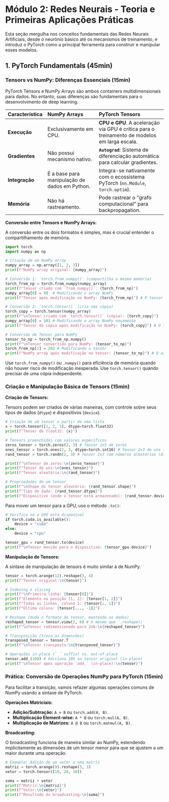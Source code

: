 # Módulo 2: Redes Neurais - Teoria e Primeiras Aplicações Práticas

Esta seção mergulha nos conceitos fundamentais das Redes Neurais Artificiais, desde o neurônio básico até os mecanismos de treinamento, e introduz o PyTorch como a principal ferramenta para construir e manipular esses modelos.

## 1. **PyTorch Fundamentals** (45min)

### **Tensors vs NumPy: Diferenças Essenciais** (15min)

PyTorch Tensors e NumPy Arrays são ambos containers multidimensionais para dados. No entanto, suas diferenças são fundamentais para o desenvolvimento de deep learning.

| Característica | **NumPy Arrays** | **PyTorch Tensors** |
| :--- | :--- | :--- |
| **Execução** | Exclusivamente em CPU. | **CPU e GPU**. A aceleração via GPU é crítica para o treinamento de modelos em larga escala. |
| **Gradientes** | Não possui mecanismo nativo. | **`Autograd`**: Sistema de diferenciação automática para calcular gradientes. |
| **Integração** | É a base para manipulação de dados em Python. | Integra-se nativamente com o ecossistema PyTorch (`nn.Module`, `torch.optim`). |
| **Memória** | Não há rastreamento. | Pode rastrear o "grafo computacional" para backpropagation. |

**Conversão entre Tensors e NumPy Arrays:**

A conversão entre os dois formatos é simples, mas é crucial entender o compartilhamento de memória.

```python
import torch
import numpy as np

# Criação de um NumPy array
numpy_array = np.array([1, 2, 3])
print(f"NumPy array original: {numpy_array}")

# Conversão 1: `torch.from_numpy()` (compartilha a mesma memória)
torch_from_np = torch.from_numpy(numpy_array)
print(f"Tensor criado com `from_numpy()`: {torch_from_np}")
numpy_array[0] = 99  # Modificando o array NumPy
print(f"Tensor após modificação no NumPy: {torch_from_np}") # O tensor também muda!

# Conversão 2: `torch.tensor()` (cria uma cópia)
torch_copy = torch.tensor(numpy_array)
print(f"\nTensor criado com `torch.tensor()` (cópia): {torch_copy}")
numpy_array[0] = 101 # Modificando o array NumPy novamente
print(f"Tensor da cópia após modificação no NumPy: {torch_copy}") # O tensor não é afetado

# Conversão de Tensor para NumPy
tensor_to_np = torch_from_np.numpy()
print(f"\nTensor convertido para NumPy: {tensor_to_np}")
torch_from_np[1] = 202 # Modificando o tensor
print(f"NumPy array após modificação no tensor: {tensor_to_np}") # O array NumPy também muda!
```

Use `torch.from_numpy()` ou `.numpy()` para eficiência de memória quando não houver risco de modificação inesperada. Use `torch.tensor()` quando precisar de uma cópia independente.

### **Criação e Manipulação Básica de Tensors** (15min)

**Criação de Tensors:**

Tensors podem ser criados de várias maneiras, com controle sobre seus tipos de dados (`dtype`) e dispositivos (`device`).

```python
# Criação de um tensor a partir de uma lista
x = torch.tensor([1, 2, 3], dtype=torch.float32)
print(f"Tensor de float32: {x}")

# Tensors preenchidos com valores específicos
zeros_tensor = torch.zeros(2, 3) # Tensor 2x3 de zeros
ones_tensor = torch.ones(2, 3, dtype=torch.int16) # Tensor 2x3 de uns (inteiros)
rand_tensor = torch.randn(2, 3) # Tensor 2x3 com números aleatórios (distribuição normal)

print(f"\nTensor de zeros:\n{zeros_tensor}")
print(f"Tensor de uns:\n{ones_tensor}")
print(f"Tensor aleatório:\n{rand_tensor}")

# Propriedades de um tensor
print(f"\nShape do tensor aleatório: {rand_tensor.shape}")
print(f"Tipo de dado: {rand_tensor.dtype}")
print(f"Dispositivo (onde o tensor está armazenado): {rand_tensor.device}")
```

Para mover um tensor para a GPU, use o método `.to()`:

```python
# Verifica se a GPU está disponível
if torch.cuda.is_available():
    device = "cuda"
else:
    device = "cpu"

tensor_gpu = rand_tensor.to(device)
print(f"\nTensor movido para o dispositivo: {tensor_gpu.device}")
```

**Manipulação de Tensors:**

A sintaxe de manipulação de tensors é muito similar à de NumPy.

```python
tensor = torch.arange(12).reshape(3, 4)
print(f"Tensor original:\n{tensor}")

# Indexing e slicing
print(f"\nPrimeira linha: {tensor[0]}")
print(f"Elemento na posição [1, 2]: {tensor[1, 2]}")
print(f"Todas as linhas, coluna 1: {tensor[:, 1]}")
print(f"Última coluna: {tensor[..., -1]}")

# Reshape (muda o formato do tensor, mantendo os dados)
reshaped_tensor = tensor.view(2, 6) # O mesmo que `.reshape()`
print(f"\nTensor redimensionado para 2x6:\n{reshaped_tensor}")

# Transposição (troca as dimensões)
transposed_tensor = tensor.T
print(f"\nTensor transposto:\n{transposed_tensor}")

# Operações in-place (`_` suffix) vs. out-of-place
tensor.add_(100) # Adiciona 100 ao tensor original (in-place)
print(f"\nTensor após operação `add_` (in-place):\n{tensor}")
```

### **Prática: Conversão de Operações NumPy para PyTorch** (15min)

Para facilitar a transição, vamos refazer algumas operações comuns de NumPy usando a sintaxe de PyTorch.

**Operações Matriciais:**

  * **Adição/Subtração:** `A + B` ou `torch.add(A, B)`.
  * **Multiplicação Element-wise:** `A * B` ou `torch.mul(A, B)`.
  * **Multiplicação de Matrizes:** `A @ B` ou `torch.matmul(A, B)`.

**Broadcasting:**

O broadcasting funciona de maneira similar ao NumPy, estendendo implicitamente as dimensões de um tensor menor para que se ajustem a um maior durante uma operação.

```python
# Exemplo: Adição de um vetor a uma matriz
matriz = torch.arange(9).reshape(3, 3)
vetor = torch.tensor([10, 20, 30])

soma = matriz + vetor
print(f"Matriz:\n{matriz}")
print(f"Vetor:\n{vetor}")
print(f"Resultado do broadcasting:\n{soma}")
```
